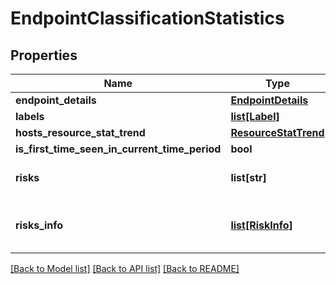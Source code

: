 # EndpointClassificationStatistics

## Properties
Name | Type | Description | Notes
------------ | ------------- | ------------- | -------------
**endpoint_details** | [**EndpointDetails**](EndpointDetails.md) |  | [optional] 
**labels** | [**list[Label]**](Label.md) |  | [optional] 
**hosts_resource_stat_trend** | [**ResourceStatTrend**](ResourceStatTrend.md) |  | [optional] 
**is_first_time_seen_in_current_time_period** | **bool** |  | [optional] 
**risks** | **list[str]** | The discovered API risks | [optional] 
**risks_info** | [**list[RiskInfo]**](RiskInfo.md) | The discovered API risks info | [optional] 

[[Back to Model list]](../README.md#documentation-for-models) [[Back to API list]](../README.md#documentation-for-api-endpoints) [[Back to README]](../README.md)

